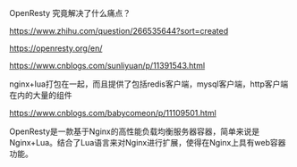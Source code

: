 OpenResty 究竟解决了什么痛点？

https://www.zhihu.com/question/266535644?sort=created

https://openresty.org/en/

https://www.cnblogs.com/sunliyuan/p/11391543.html

nginx+lua打包在一起，而且提供了包括redis客户端，mysql客户端，http客户端在内的大量的组件

https://www.cnblogs.com/babycomeon/p/11109501.html

OpenResty是一款基于Nginx的高性能负载均衡服务器容器，简单来说是Nginx+Lua。结合了Lua语言来对Nginx进行扩展，使得在Nginx上具有web容器功能。